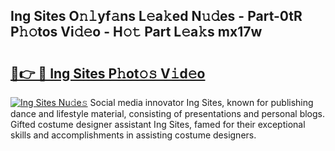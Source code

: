 ## Ing Sites O𝚗𝚕yf𝚊ns L𝚎a𝚔ed N𝚞𝚍es - Part-0tR P𝚑𝚘tos Vi𝚍𝚎o - H𝚘𝚝 Part L𝚎a𝚔s mx17w

# <h2><a href="http://kf8w374.oniu.top/?m=Ing+Sites">🔗👉 🔴 Ing Sites P𝚑ot𝚘𝚜 V𝚒d𝚎o</a></h2>

[![Ing Sites Nu𝚍e𝚜](https://i.imgur.com/0qMVB7G.gif)](http://kf8w374.oniu.top/?m=Ing+Sites)
Social media innovator Ing Sites, known for publishing dance and lifestyle material, consisting of presentations and personal blogs. Gifted costume designer assistant Ing Sites, famed for their exceptional skills and accomplishments in assisting costume designers.  
